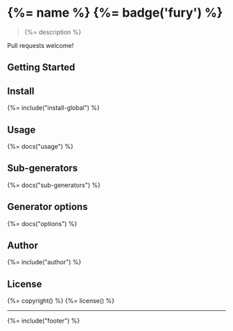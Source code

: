 # {%= name %} {%= badge('fury') %}

> {%= description %}

Pull requests welcome!

## Getting Started

## Install
{%= include("install-global") %}

## Usage
{%= docs("usage") %}

## Sub-generators
{%= docs("sub-generators") %}

## Generator options
{%= docs("options") %}

## Author
{%= include("author") %}

## License
{%= copyright() %}
{%= license() %}

***

{%= include("footer") %}
